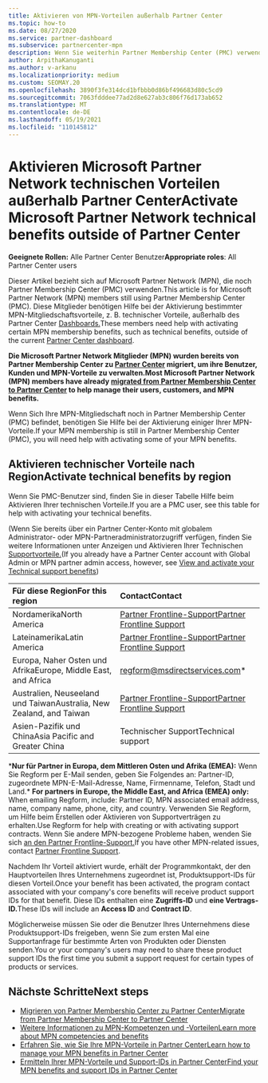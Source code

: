 ```yaml
---
title: Aktivieren von MPN-Vorteilen außerhalb Partner Center
ms.topic: how-to
ms.date: 08/27/2020
ms.service: partner-dashboard
ms.subservice: partnercenter-mpn
description: Wenn Sie weiterhin Partner Membership Center (PMC) verwenden, erfahren Sie, an wen Sie sich wenden müssen, um Ihre MPN-Vorteile für den technischen Support zu aktivieren und Ihnen Support-IDs zu bieten.
author: ArpithaKanuganti
ms.author: v-arkanu
ms.localizationpriority: medium
ms.custom: SEOMAY.20
ms.openlocfilehash: 3890f3fe314dcd1bfbbb0d86bf496683d80c5cd9
ms.sourcegitcommit: 7063fdddee77ad2d8e627ab3c806f76d173ab652
ms.translationtype: MT
ms.contentlocale: de-DE
ms.lasthandoff: 05/19/2021
ms.locfileid: "110145812"
---
```

# <a name="activate-microsoft-partner-network-technical-benefits-outside-of-partner-center"></a><span data-ttu-id="3c11e-103">Aktivieren Microsoft Partner Network technischen Vorteilen außerhalb Partner Center</span><span class="sxs-lookup"><span data-stu-id="3c11e-103">Activate Microsoft Partner Network technical benefits outside of Partner Center</span></span>


<span data-ttu-id="3c11e-104">**Geeignete Rollen:** Alle Partner Center Benutzer</span><span class="sxs-lookup"><span data-stu-id="3c11e-104">**Appropriate roles**: All Partner Center users</span></span>

<span data-ttu-id="3c11e-105">Dieser Artikel bezieht sich auf Microsoft Partner Network (MPN), die noch Partner Membership Center (PMC) verwenden.</span><span class="sxs-lookup"><span data-stu-id="3c11e-105">This article is for Microsoft Partner Network (MPN) members still using Partner Membership Center (PMC).</span></span> <span data-ttu-id="3c11e-106">Diese Mitglieder benötigen Hilfe bei der Aktivierung bestimmter MPN-Mitgliedschaftsvorteile, z. B. technischer Vorteile, außerhalb des Partner Center [Dashboards.](https://partner.microsoft.com/dashboard)</span><span class="sxs-lookup"><span data-stu-id="3c11e-106">These members need help with activating certain MPN membership benefits, such as technical benefits, outside of the current [Partner Center dashboard](https://partner.microsoft.com/dashboard).</span></span>

<span data-ttu-id="3c11e-107">**Die Microsoft Partner Network Mitglieder (MPN) wurden bereits von Partner Membership Center zu [Partner Center](prepare-pmc-pc-migration.md) migriert, um ihre Benutzer, Kunden und MPN-Vorteile zu verwalten.**</span><span class="sxs-lookup"><span data-stu-id="3c11e-107">**Most Microsoft Partner Network (MPN) members have already [migrated from Partner Membership Center to Partner Center](prepare-pmc-pc-migration.md) to help manage their users, customers, and MPN benefits.**</span></span>

<span data-ttu-id="3c11e-108">Wenn Sich Ihre MPN-Mitgliedschaft noch in Partner Membership Center (PMC) befindet, benötigen Sie Hilfe bei der Aktivierung einiger Ihrer MPN-Vorteile.</span><span class="sxs-lookup"><span data-stu-id="3c11e-108">If your MPN membership is still in Partner Membership Center (PMC), you will need help with activating some of your MPN benefits.</span></span>

## <a name="activate-technical-benefits-by-region"></a><span data-ttu-id="3c11e-109">Aktivieren technischer Vorteile nach Region</span><span class="sxs-lookup"><span data-stu-id="3c11e-109">Activate technical benefits by region</span></span>

<span data-ttu-id="3c11e-110">Wenn Sie PMC-Benutzer sind, finden Sie in dieser Tabelle Hilfe beim Aktivieren Ihrer technischen Vorteile.</span><span class="sxs-lookup"><span data-stu-id="3c11e-110">If you are a PMC user, see this table for help with activating your technical benefits.</span></span>

<span data-ttu-id="3c11e-111">(Wenn Sie bereits über ein Partner Center-Konto mit globalem Administrator- oder MPN-Partneradministratorzugriff verfügen, finden Sie weitere Informationen unter Anzeigen und Aktivieren Ihrer Technischen [Supportvorteile.](mpn-benefits-technical-support.md#view-and-activate-your-technical-support-benefits)</span><span class="sxs-lookup"><span data-stu-id="3c11e-111">(If you already have a Partner Center account with Global Admin or MPN partner admin access, however, see [View and activate your Technical support benefits](mpn-benefits-technical-support.md#view-and-activate-your-technical-support-benefits))</span></span>

|<span data-ttu-id="3c11e-112">Für diese Region</span><span class="sxs-lookup"><span data-stu-id="3c11e-112">For this region</span></span>  | <span data-ttu-id="3c11e-113">Contact</span><span class="sxs-lookup"><span data-stu-id="3c11e-113">Contact</span></span> |
|:--------|:------------|
|<span data-ttu-id="3c11e-114">Nordamerika</span><span class="sxs-lookup"><span data-stu-id="3c11e-114">North America</span></span>  | [<span data-ttu-id="3c11e-115">Partner Frontline-Support</span><span class="sxs-lookup"><span data-stu-id="3c11e-115">Partner Frontline Support</span></span>](https://partner.microsoft.com/support?issueid=300-0042)  |
|<span data-ttu-id="3c11e-116">Lateinamerika</span><span class="sxs-lookup"><span data-stu-id="3c11e-116">Latin America</span></span>  | [<span data-ttu-id="3c11e-117">Partner Frontline-Support</span><span class="sxs-lookup"><span data-stu-id="3c11e-117">Partner Frontline Support</span></span>](https://partner.microsoft.com/support?issueid=300-0042)  |
|<span data-ttu-id="3c11e-118">Europa, Naher Osten und Afrika</span><span class="sxs-lookup"><span data-stu-id="3c11e-118">Europe, Middle East, and Africa</span></span>  | [regform@msdirectservices.com](mailto:regform@msdirectservices.com)*  |
|<span data-ttu-id="3c11e-119">Australien, Neuseeland und Taiwan</span><span class="sxs-lookup"><span data-stu-id="3c11e-119">Australia, New Zealand, and Taiwan</span></span>  | [<span data-ttu-id="3c11e-120">Partner Frontline-Support</span><span class="sxs-lookup"><span data-stu-id="3c11e-120">Partner Frontline Support</span></span>](https://partner.microsoft.com/support?issueid=300-0042)  |
|<span data-ttu-id="3c11e-121">Asien-Pazifik und China</span><span class="sxs-lookup"><span data-stu-id="3c11e-121">Asia Pacific and Greater China</span></span>  | <span data-ttu-id="3c11e-122">Technischer Support</span><span class="sxs-lookup"><span data-stu-id="3c11e-122">Technical support</span></span>  |

<span data-ttu-id="3c11e-123">\***Nur für Partner in Europa, dem Mittleren Osten und Afrika (EMEA):** Wenn Sie Regform per E-Mail senden, geben Sie Folgendes an: Partner-ID, zugeordnete MPN-E-Mail-Adresse, Name, Firmenname, Telefon, Stadt und Land.</span><span class="sxs-lookup"><span data-stu-id="3c11e-123">\* **For partners in Europe, the Middle East, and Africa (EMEA) only:** When emailing Regform, include: Partner ID, MPN associated email address, name, company name, phone, city, and country.</span></span> <span data-ttu-id="3c11e-124">Verwenden Sie Regform, um Hilfe beim Erstellen oder Aktivieren von Supportverträgen zu erhalten.</span><span class="sxs-lookup"><span data-stu-id="3c11e-124">Use Regform for help with creating or with activating support contracts.</span></span> <span data-ttu-id="3c11e-125">Wenn Sie andere MPN-bezogene Probleme haben, wenden Sie sich [an den Partner Frontline-Support.](https://partner.microsoft.com/support?issueid=300-0042)</span><span class="sxs-lookup"><span data-stu-id="3c11e-125">If you have other MPN-related issues, contact [Partner Frontline Support](https://partner.microsoft.com/support?issueid=300-0042).</span></span>

<span data-ttu-id="3c11e-126">Nachdem Ihr Vorteil aktiviert wurde, erhält der Programmkontakt, der den Hauptvorteilen Ihres Unternehmens zugeordnet ist, Produktsupport-IDs für diesen Vorteil.</span><span class="sxs-lookup"><span data-stu-id="3c11e-126">Once your benefit has been activated, the program contact associated with your company's core benefits will receive product support IDs for that benefit.</span></span> <span data-ttu-id="3c11e-127">Diese IDs enthalten eine **Zugriffs-ID** und **eine Vertrags-ID.**</span><span class="sxs-lookup"><span data-stu-id="3c11e-127">These IDs will include an **Access ID** and **Contract ID**.</span></span> 

<span data-ttu-id="3c11e-128">Möglicherweise müssen Sie oder die Benutzer Ihres Unternehmens diese Produktsupport-IDs freigeben, wenn Sie zum ersten Mal eine Supportanfrage für bestimmte Arten von Produkten oder Diensten senden.</span><span class="sxs-lookup"><span data-stu-id="3c11e-128">You or your company's users may need to share these product support IDs the first time you submit a support request for certain types of products or services.</span></span>

## <a name="next-steps"></a><span data-ttu-id="3c11e-129">Nächste Schritte</span><span class="sxs-lookup"><span data-stu-id="3c11e-129">Next steps</span></span>

- [<span data-ttu-id="3c11e-130">Migrieren von Partner Membership Center zu Partner Center</span><span class="sxs-lookup"><span data-stu-id="3c11e-130">Migrate from Partner Membership Center to Partner Center</span></span>](prepare-pmc-pc-migration.md)
- [<span data-ttu-id="3c11e-131">Weitere Informationen zu MPN-Kompetenzen und -Vorteilen</span><span class="sxs-lookup"><span data-stu-id="3c11e-131">Learn more about MPN competencies and benefits</span></span>](learn-about-competencies.md)
- [<span data-ttu-id="3c11e-132">Erfahren Sie, wie Sie Ihre MPN-Vorteile in Partner Center</span><span class="sxs-lookup"><span data-stu-id="3c11e-132">Learn how to manage your MPN benefits in Partner Center</span></span>](manage-your-partner-network-benefits.md)
- [<span data-ttu-id="3c11e-133">Ermitteln Ihrer MPN-Vorteile und Support-IDs in Partner Center</span><span class="sxs-lookup"><span data-stu-id="3c11e-133">Find your MPN benefits and support IDs in Partner Center</span></span>](mpn-find-benefits.md)